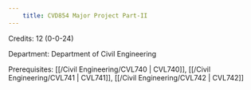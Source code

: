 ```yaml
---
    title: CVD854 Major Project Part-II
---
```

Credits: 12 (0-0-24)

Department: Department of Civil Engineering

Prerequisites: [[/Civil Engineering/CVL740 | CVL740]], [[/Civil Engineering/CVL741 | CVL741]], [[/Civil Engineering/CVL742 | CVL742]]

